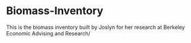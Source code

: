 # Biomass-Inventory
This is the biomass inventory built by Joslyn for her research at Berkeley Economic Advising and Research/
